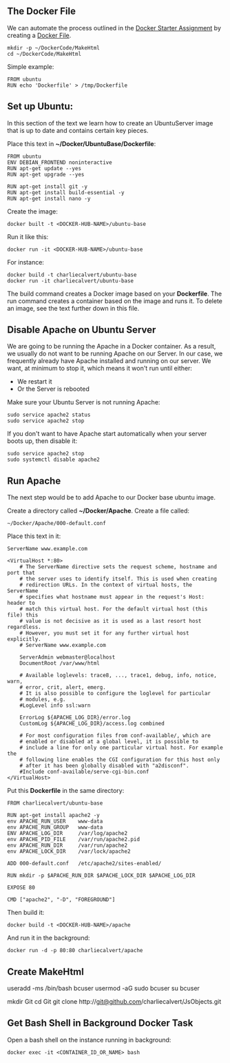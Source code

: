 ## The Docker File

We can automate the process outlined in the [Docker Starter Assignment][dsp] by creating a [Docker File][df].

    mkdir -p ~/DockerCode/MakeHtml
    cd ~/DockerCode/MakeHtml

Simple example:

    FROM ubuntu
    RUN echo 'Dockerfile' > /tmp/Dockerfile

## Set up Ubuntu:

In this section of the text we learn how to create an UbuntuServer image that is up to date and contains certain key pieces.

Place this text in **~/Docker/UbuntuBase/Dockerfile**:

    FROM ubuntu
    ENV DEBIAN_FRONTEND noninteractive
    RUN apt-get update --yes
    RUN apt-get upgrade --yes

    RUN apt-get install git -y
    RUN apt-get install build-essential -y
    RUN apt-get install nano -y

Create the image:

    docker built -t <DOCKER-HUB-NAME>/ubuntu-base

Run it like this:

    docker run -it <DOCKER-HUB-NAME>/ubuntu-base

For instance:

    docker build -t charliecalvert/ubuntu-base
    docker run -it charliecalvert/ubuntu-base

The build command creates a Docker image based on your **Dockerfile**. The run command creates a container based on the image and runs it. To delete an image, see the text further down in this file.

## Disable Apache on Ubuntu Server

We are going to be running the Apache in a Docker container. As a result, we usually do not want to be running Apache on our Server. In our case, we frequently already have Apache installed and running on our server. We want, at minimum to stop it, which means it won't run until either:

- We restart it
- Or the Server is rebooted

Make sure your Ubuntu Server is not running Apache:

    sudo service apache2 status
    sudo service apache2 stop

If you don't want to have Apache start automatically when your server boots up, then disable it:

    sudo service apache2 stop
    sudo systemctl disable apache2


## Run Apache

The next step would be to add Apache to our Docker base ubuntu image.

Create a directory called **~/Docker/Apache**. Create a file called:

    ~/Docker/Apache/000-default.conf

Place this text in it:

```nohighlighting
ServerName www.example.com

<VirtualHost *:80>
	# The ServerName directive sets the request scheme, hostname and port that
	# the server uses to identify itself. This is used when creating
	# redirection URLs. In the context of virtual hosts, the ServerName
	# specifies what hostname must appear in the request's Host: header to
	# match this virtual host. For the default virtual host (this file) this
	# value is not decisive as it is used as a last resort host regardless.
	# However, you must set it for any further virtual host explicitly.
	# ServerName www.example.com

	ServerAdmin webmaster@localhost
	DocumentRoot /var/www/html

	# Available loglevels: trace8, ..., trace1, debug, info, notice, warn,
	# error, crit, alert, emerg.
	# It is also possible to configure the loglevel for particular
	# modules, e.g.
	#LogLevel info ssl:warn

	ErrorLog ${APACHE_LOG_DIR}/error.log
	CustomLog ${APACHE_LOG_DIR}/access.log combined

	# For most configuration files from conf-available/, which are
	# enabled or disabled at a global level, it is possible to
	# include a line for only one particular virtual host. For example the
	# following line enables the CGI configuration for this host only
	# after it has been globally disabled with "a2disconf".
	#Include conf-available/serve-cgi-bin.conf
</VirtualHost>
```

Put this **Dockerfile** in the same directory:

    FROM charliecalvert/ubuntu-base

    RUN apt-get install apache2 -y
    env APACHE_RUN_USER    www-data
    env APACHE_RUN_GROUP   www-data
    ENV APACHE_LOG_DIR     /var/log/apache2
    env APACHE_PID_FILE    /var/run/apache2.pid
    env APACHE_RUN_DIR     /var/run/apache2
    env APACHE_LOCK_DIR    /var/lock/apache2

    ADD 000-default.conf   /etc/apache2/sites-enabled/

    RUN mkdir -p $APACHE_RUN_DIR $APACHE_LOCK_DIR $APACHE_LOG_DIR

    EXPOSE 80

    CMD ["apache2", "-D", "FOREGROUND"]

Then build it:

    docker build -t <DOCKER-HUB-NAME>/apache

And run it in the background:

    docker run -d -p 80:80 charliecalvert/apache

## Create MakeHtml

useradd -ms /bin/bash bcuser
usermod -aG sudo bcuser
su bcuser

mkdir Git
cd Git
git clone http://git@github.com/charliecalvert/JsObjects.git


## Get Bash Shell in Background Docker Task

Open a bash shell on the instance running in background:

    docker exec -it <CONTAINER_ID_OR_NAME> bash

[dsp]: http://www.ccalvert.net/books/CloudNotes/Assignments/Docker/DockerStarter.html
[df]: https://docs.docker.com/engine/reference/builder
